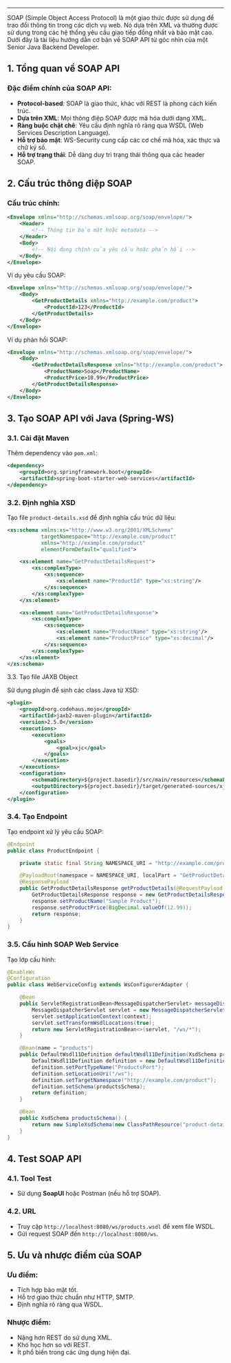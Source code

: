 

---

SOAP (Simple Object Access Protocol) là một giao thức được sử dụng để trao đổi thông tin trong các dịch vụ web. Nó dựa trên XML và thường được sử dụng trong các hệ thống yêu cầu giao tiếp đồng nhất và bảo mật cao. Dưới đây là tài liệu hướng dẫn cơ bản về SOAP API từ góc nhìn của một Senior Java Backend Developer.


## **1. Tổng quan về SOAP API**

### **Đặc điểm chính của SOAP API:**

- **Protocol-based**: SOAP là giao thức, khác với REST là phong cách kiến trúc.
- **Dựa trên XML**: Mọi thông điệp SOAP được mã hóa dưới dạng XML.
- **Ràng buộc chặt chẽ**: Yêu cầu định nghĩa rõ ràng qua WSDL (Web Services Description Language).
- **Hỗ trợ bảo mật**: WS-Security cung cấp các cơ chế mã hóa, xác thực và chữ ký số.
- **Hỗ trợ trạng thái**: Dễ dàng duy trì trạng thái thông qua các header SOAP.

## **2. Cấu trúc thông điệp SOAP**

### **Cấu trúc chính:**

```xml
<Envelope xmlns="http://schemas.xmlsoap.org/soap/envelope/">
    <Header>
        <!-- Thông tin bảo mật hoặc metadata -->
    </Header>
    <Body>
        <!-- Nội dung chính của yêu cầu hoặc phản hồi -->
    </Body>
</Envelope>
```

Ví dụ yêu cầu SOAP:
```xml
<Envelope xmlns="http://schemas.xmlsoap.org/soap/envelope/">
    <Body>
        <GetProductDetails xmlns="http://example.com/product">
            <ProductId>123</ProductId>
        </GetProductDetails>
    </Body>
</Envelope>
```


Ví dụ phản hồi SOAP:

```xml
<Envelope xmlns="http://schemas.xmlsoap.org/soap/envelope/">
    <Body>
        <GetProductDetailsResponse xmlns="http://example.com/product">
            <ProductName>Soap</ProductName>
            <ProductPrice>10.99</ProductPrice>
        </GetProductDetailsResponse>
    </Body>
</Envelope>
```

## **3. Tạo SOAP API với Java (Spring-WS)**

### **3.1. Cài đặt Maven**

Thêm dependency vào `pom.xml`:

```xml
<dependency>
    <groupId>org.springframework.boot</groupId>
    <artifactId>spring-boot-starter-web-services</artifactId>
</dependency>
```

### **3.2. Định nghĩa XSD**

Tạo file `product-details.xsd` để định nghĩa cấu trúc dữ liệu:

```xml
<xs:schema xmlns:xs="http://www.w3.org/2001/XMLSchema"
           targetNamespace="http://example.com/product"
           xmlns="http://example.com/product"
           elementFormDefault="qualified">

    <xs:element name="GetProductDetailsRequest">
        <xs:complexType>
            <xs:sequence>
                <xs:element name="ProductId" type="xs:string"/>
            </xs:sequence>
        </xs:complexType>
    </xs:element>

    <xs:element name="GetProductDetailsResponse">
        <xs:complexType>
            <xs:sequence>
                <xs:element name="ProductName" type="xs:string"/>
                <xs:element name="ProductPrice" type="xs:decimal"/>
            </xs:sequence>
        </xs:complexType>
    </xs:element>
</xs:schema>
```

3.3. Tạo file JAXB Object

Sử dụng plugin để sinh các class Java từ XSD:

```xml
<plugin>
    <groupId>org.codehaus.mojo</groupId>
    <artifactId>jaxb2-maven-plugin</artifactId>
    <version>2.5.0</version>
    <executions>
        <execution>
            <goals>
                <goal>xjc</goal>
            </goals>
        </execution>
    </executions>
    <configuration>
        <schemaDirectory>${project.basedir}/src/main/resources</schemaDirectory>
        <outputDirectory>${project.basedir}/target/generated-sources/xjc</outputDirectory>
    </configuration>
</plugin>

```

### **3.4. Tạo Endpoint**

Tạo endpoint xử lý yêu cầu SOAP:
```java
@Endpoint
public class ProductEndpoint {

    private static final String NAMESPACE_URI = "http://example.com/product";

    @PayloadRoot(namespace = NAMESPACE_URI, localPart = "GetProductDetailsRequest")
    @ResponsePayload
    public GetProductDetailsResponse getProductDetails(@RequestPayload GetProductDetailsRequest request) {
        GetProductDetailsResponse response = new GetProductDetailsResponse();
        response.setProductName("Sample Product");
        response.setProductPrice(BigDecimal.valueOf(12.99));
        return response;
    }
}
```

### **3.5. Cấu hình SOAP Web Service**

Tạo lớp cấu hình:
```java
@EnableWs
@Configuration
public class WebServiceConfig extends WsConfigurerAdapter {

    @Bean
    public ServletRegistrationBean<MessageDispatcherServlet> messageDispatcherServlet(ApplicationContext context) {
        MessageDispatcherServlet servlet = new MessageDispatcherServlet();
        servlet.setApplicationContext(context);
        servlet.setTransformWsdlLocations(true);
        return new ServletRegistrationBean<>(servlet, "/ws/*");
    }

    @Bean(name = "products")
    public DefaultWsdl11Definition defaultWsdl11Definition(XsdSchema productsSchema) {
        DefaultWsdl11Definition definition = new DefaultWsdl11Definition();
        definition.setPortTypeName("ProductsPort");
        definition.setLocationUri("/ws");
        definition.setTargetNamespace("http://example.com/product");
        definition.setSchema(productsSchema);
        return definition;
    }

    @Bean
    public XsdSchema productsSchema() {
        return new SimpleXsdSchema(new ClassPathResource("product-details.xsd"));
    }
}
```

## **4. Test SOAP API**

### **4.1. Tool Test**

- Sử dụng **SoapUI** hoặc Postman (nếu hỗ trợ SOAP).

### **4.2. URL**

- Truy cập `http://localhost:8080/ws/products.wsdl` để xem file WSDL.
- Gửi request SOAP đến `http://localhost:8080/ws`.



## **5. Ưu và nhược điểm của SOAP**

### **Ưu điểm:**

- Tích hợp bảo mật tốt.
- Hỗ trợ giao thức chuẩn như HTTP, SMTP.
- Định nghĩa rõ ràng qua WSDL.

### **Nhược điểm:**

- Nặng hơn REST do sử dụng XML.
- Khó học hơn so với REST.
- Ít phổ biến trong các ứng dụng hiện đại.